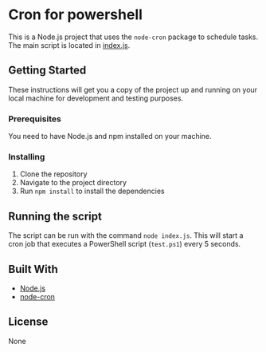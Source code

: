 # Cron for powershell

This is a Node.js project that uses the `node-cron` package to schedule tasks. The main script is located in [index.js](index.js).

## Getting Started

These instructions will get you a copy of the project up and running on your local machine for development and testing purposes.

### Prerequisites

You need to have Node.js and npm installed on your machine.

### Installing

1. Clone the repository
2. Navigate to the project directory
3. Run `npm install` to install the dependencies

## Running the script

The script can be run with the command `node index.js`. This will start a cron job that executes a PowerShell script (`test.ps1`) every 5 seconds.

## Built With

- [Node.js](https://nodejs.org/)
- [node-cron](https://www.npmjs.com/package/node-cron)

## License

None